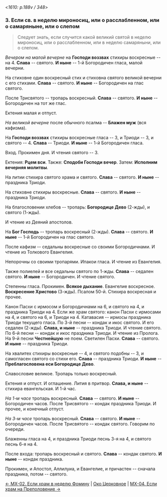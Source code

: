 
<*1610: p.188v / 348*>

### 3. Если св. в неделю мироносиц, или о расслабленном, или о самаряныне, или о слепом

> Следует знать, если случится какой великий святой в неделю мироносиц, или о расслабленном, 
> или в неделю самаряныни, или о слепом.

*Вечером на малой вечерне* на **Господи воззвах** стихиры воскресные -- на 4. 
**Слава** -- святого. 
**И ныне** -- 1-й Богородичен гласа, малой вечерни.

На стиховне один воскресный стих и стиховна святого великой вечерни с его стихами. 
**Слава** -- святого. 
**И ныне** -- Богородичен на глас святого. 

После Трисвятого -- тропарь воскресный. **Слава** -- святого. 
**И ныне** -- Богородичен на тот же глас.

Ектения малая и отпуст. 

*На великой вечерне* после обычного псалма -- **Блажен муж** (вся кафизма). 

На **Господи воззвах** стихиры воскресные гласа -- 3, и Триоди -- 3, и святого -- 4. 
**Слава** -- Триоди. 
**И ныне** -- 1-й Богородичен гласа. 

Вход. Прокимен дня. И чтения святого -- 3. 

Ектения: **Рцем вси**. Также: **Сподоби Господи вечер**. 
Затем: **Исполним вечерняя молитвы**. 

На литии стихира святого храма и святого. **Слава** -- святого. 
**И ныне** -- праздника Триоди. 

На стиховне стихиры воскресные. **Слава** -- святого. **И ныне** -- праздника Триоди. 

На благословении хлебов -- тропарь: **Богородице Дево** (2-жды), и святого (1-жды).

И чтение из Деяний апостолов.

На **Бог Господь** -- тропарь воскресный (2-жды). 
**Слава** -- святого. **И ныне** -- 1-й Богородичен на глас святого.

После кафизм -- седальны воскресные со своими Богородичнами. 
И чтение из Толкового Евангелия.

Непорочны со своими тропарями. Ипакои гласа. 
И чтение из Евангелия. 

Также полиелей и все седальны святого по 1-жды.
**Слава** -- седален святого. **И ныне** -- Богородичен. 
И чтение святого. 

Степенны гласа. Прокимен. **Всякое дыхание**. Евангелие воскресное. 
**Воскресение Христово** (3-жды). 
Псалом 50-й. Стихира воскресная и прочее. 

Канон Пасхи с ирмосом и Богородичнами на 6, и святого на 4, и праздника Триоди на 4. 
Если же храм святого: канон Пасхи с ирмосами на 4, и святого на 6, и Триоди на 4. 
Катавасия -- ирмосы праздника Триоди текущего гласа. 
По 3-й песни -- кондак и икос святого. И его седален (2-жды).
**Слава, и ныне** -- праздника Триоди. И чтение святого. 
По 6-й песни -- кондак и икос праздника Триоди. И чтение из Пролога. 
На 9-й песни **Честнейшую** не поем. 
Светилен Пасхи. **Слава** -- святого. **И ныне** -- праздника Триоди. 

На хвалитех стихиры воскресные -- 4, и святого подобны -- 3, 
и самогласен святого со стихи его.
**Слава** -- праздника Триоди. 
**И ныне** -- **Преблагословена еси Богородице Дево**. 

Славословие великое. 
Тропарь только воскресный. 

Ектения и отпуст. И оглашение. Лития в притвор. 
**Слава, и ныне** -- стихира евангельская. 
И 1-й час. 

*На 1-м часе* тропарь воскресный. **Слава** -- святого. **И ныне** -- Богородичен часов. 
После Трисвятого -- кондак праздника Триоди. 
И прочее, и конечный отпуст. 

*На 3-м часе* тропарь воскресный. **Слава** -- святого. **И ныне** -- Богородичен часов.
После Трисвятого -- кондак святого. Говорим по очереди. 

Блаженны гласа на 4, и праздника Триоди песнь 3-я на 4, и святого песнь 6-я на 4.

После входа: тропарь воскресный и святого. **Слава** -- кондак святого. 
**И ныне** -- кондак праздника. 

Прокимен, и Апостол, Аллилуиа, и Евангелие, и причастен -- сначала праздника, 
потом -- святого.

[← МX-02. Если храм в неделю Фомину](m_x_002.md)
| [Око Церковное](README.md)
| [МX-04. Если храм на Преполовение →](m_x_004.md)
